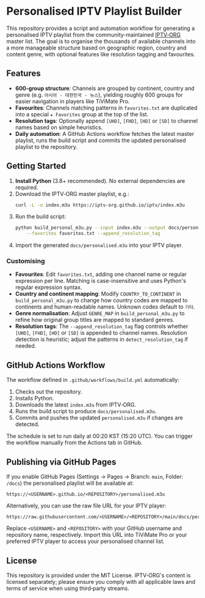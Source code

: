 # Personalised IPTV Playlist Builder

This repository provides a script and automation workflow for generating a
personalised IPTV playlist from the community-maintained [IPTV‑ORG](https://github.com/iptv-org/iptv)
master list. The goal is to organise the thousands of available channels
into a more manageable structure based on geographic region, country and
content genre, with optional features like resolution tagging and favourites.

## Features

- **600‐group structure**: Channels are grouped by continent, country and
  genre (e.g. `아시아 - 대한민국 - 뉴스`), yielding roughly 600 groups for
  easier navigation in players like TiViMate Pro.
- **Favourites**: Channels matching patterns in `favorites.txt` are
  duplicated into a special `★ Favorites` group at the top of the list.
- **Resolution tags**: Optionally append `[UHD]`, `[FHD]`, `[HD]` or
  `[SD]` to channel names based on simple heuristics.
- **Daily automation**: A GitHub Actions workflow fetches the latest
  master playlist, runs the build script and commits the updated
  personalised playlist to the repository.

## Getting Started

1. **Install Python** (3.8+ recommended). No external dependencies are
   required.
2. Download the IPTV‑ORG master playlist, e.g.:
   ```sh
   curl -L -o index.m3u https://iptv-org.github.io/iptv/index.m3u
   ```
3. Run the build script:
   ```sh
   python build_personal_m3u.py --input index.m3u --output docs/personalised.m3u \
       --favorites favorites.txt --append_resolution_tag
   ```
4. Import the generated `docs/personalised.m3u` into your IPTV player.

### Customising

- **Favourites**: Edit `favorites.txt`, adding one channel name or
  regular expression per line. Matching is case-insensitive and uses
  Python's regular expression syntax.
- **Country and continent mapping**: Modify `COUNTRY_TO_CONTINENT` in
  `build_personal_m3u.py` to change how country codes are mapped to
  continents and human-readable names. Unknown codes default to `기타`.
- **Genre normalisation**: Adjust `GENRE_MAP` in `build_personal_m3u.py`
  to refine how original group titles are mapped to standard genres.
- **Resolution tags**: The `--append_resolution_tag` flag controls
  whether `[UHD]`, `[FHD]`, `[HD]` or `[SD]` is appended to channel
  names. Resolution detection is heuristic; adjust the patterns in
  `detect_resolution_tag` if needed.

## GitHub Actions Workflow

The workflow defined in `.github/workflows/build.yml` automatically:

1. Checks out the repository.
2. Installs Python.
3. Downloads the latest `index.m3u` from IPTV‑ORG.
4. Runs the build script to produce `docs/personalised.m3u`.
5. Commits and pushes the updated `personalised.m3u` if changes are
   detected.

The schedule is set to run daily at 00:20 KST (15:20 UTC). You can
trigger the workflow manually from the Actions tab in GitHub.

## Publishing via GitHub Pages

If you enable GitHub Pages (Settings → Pages → Branch: `main`, Folder:
`/docs`) the personalised playlist will be available at:

```
https://<USERNAME>.github.io/<REPOSITORY>/personalised.m3u
```

Alternatively, you can use the raw file URL for your IPTV player:

```
https://raw.githubusercontent.com/<USERNAME>/<REPOSITORY>/main/docs/personalised.m3u
```

Replace `<USERNAME>` and `<REPOSITORY>` with your GitHub username and
repository name, respectively. Import this URL into TiViMate Pro or your
preferred IPTV player to access your personalised channel list.

## License

This repository is provided under the MIT License. IPTV‑ORG's content is
licensed separately; please ensure you comply with all applicable laws and
terms of service when using third‑party streams.